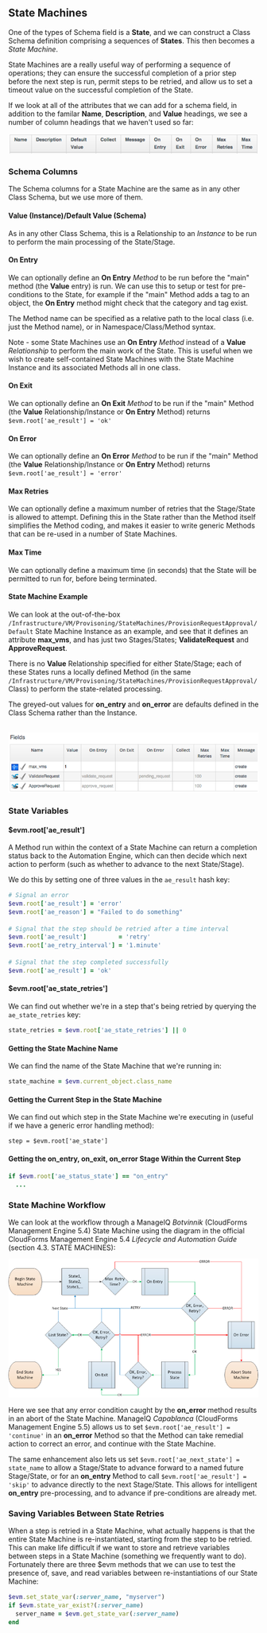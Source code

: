 ## State Machines

One of the types of Schema field is a **State**, and we can construct a Class Schema definition comprising a sequences of **States**. This then becomes a _State Machine_.

State Machines are a really useful way of performing a sequence of operations; they can ensure the successful completion of a prior step before the next step is run, permit steps to be retried, and allow us to set a timeout value on the successful completion of the State.

If we look at all of the attributes that we can add for a schema field, in addition to the familar **Name**, **Description**, and **Value** headings, we see a number of column headings that we haven't used so far:


![screenshot](images/screenshot2.png)

### Schema Columns
The Schema columns for a State Machine are the same as in any other Class Schema, but we use more of them.

#### Value (Instance)/Default Value (Schema)
As in any other Class Schema, this is a Relationship to an _Instance_ to be run to perform the main processing of the State/Stage. 

#### On Entry
We can optionally define an **On Entry** _Method_ to be run before the "main" method (the **Value** entry) is run. We can use this to setup or test for pre-conditions to the State, for example if the "main" Method adds a tag to an object, the **On Entry** method might check that the category and tag exist.

The Method name can be specified as a relative path to the local class (i.e. just the Method name), or in Namespace/Class/Method syntax.

Note - some State Machines use an **On Entry** _Method_ instead of a **Value** _Relationship_ to perform the main work of the State. This is useful when we wish to create self-contained State Machines with the State Machine Instance and its associated Methods all in one class.

#### On Exit
We can optionally define an **On Exit** _Method_ to be run if the "main" Method (the **Value** Relationship/Instance or **On Entry** Method) returns `$evm.root['ae_result'] = 'ok'`

#### On Error
We can optionally define an **On Error** _Method_ to be run if the "main" Method (the **Value** Relationship/Instance or **On Entry** Method) returns `$evm.root['ae_result'] = 'error'`

#### Max Retries
We can optionally define a maximum number of retries that the Stage/State is allowed to attempt. Defining this in the State rather than the Method itself simplifies the Method coding, and makes it easier to write generic Methods that can be re-used in a number of State Machines.

#### Max Time
We can optionally define a maximum time (in seconds) that the State will be permitted to run for, before being terminated.

#### State Machine Example
We can look at the out-of-the-box `/Infrastructure/VM/Provisoning/StateMachines/ProvisionRequestApproval/Default` State Machine Instance as an example, and see that it defines an attribute **max_vms**, and has just two Stages/States; **ValidateRequest** and **ApproveRequest**. 

There is no **Value** Relationship specified for either State/Stage; each of these States runs a locally defined Method (in the same `/Infrastructure/VM/Provisoning/StateMachines/ProvisionRequestApproval/` Class) to perform the state-related processing.

The greyed-out values for **on_entry** and **on_error** are defaults defined in the Class Schema rather than the Instance.
<br> <br>

![screenshot](images/screenshot1.png)

### State Variables

#### $evm.root['ae\_result']

A Method run within the context of a State Machine can return a completion status back to the Automation Engine, which can then decide which next action to perform (such as whether to advance to the next State/Stage).

We do this by setting one of three values in the `ae_result` hash key:

```ruby
# Signal an error
$evm.root['ae_result'] = 'error'
$evm.root['ae_reason'] = "Failed to do something"

# Signal that the step should be retried after a time interval
$evm.root['ae_result']         = 'retry'
$evm.root['ae_retry_interval'] = '1.minute'

# Signal that the step completed successfully
$evm.root['ae_result'] = 'ok'
```

#### $evm.root['ae\_state\_retries']

We can find out whether we're in a step that's being retried by querying the ```ae_state_retries``` key:

```ruby
state_retries = $evm.root['ae_state_retries'] || 0
```

#### Getting the State Machine Name

We can find the name of the State Machine that we're running in:

```ruby
state_machine = $evm.current_object.class_name
```

#### Getting the Current Step in the State Machine

We can find out which step in the State Machine we're executing in (useful if we have a generic error handling method):

```
step = $evm.root['ae_state']
```

#### Getting the on\_entry, on\_exit, on\_error Stage Within the Current Step

```ruby
if $evm.root['ae_status_state'] == "on_entry"
  ...
```
### State Machine Workflow
We can look at the workflow through a ManageIQ _Botvinnik_ (CloudForms Management Engine 5.4) State Machine using the diagram in the official CloudForms Management Engine 5.4 _Lifecycle and Automation Guide_ (section 4.3. STATE MACHINES):

![state machine logic](images/state_machine_logic.png)

Here we see that any error condition caught by the **on_error** method results in an abort of the State Machine. ManageIQ _Capablanca_ (CloudForms Management Engine 5.5) allows us to set `$evm.root['ae_result'] = 'continue'` in an **on_error** Method so that the Method can take remedial action to correct an error, and continue with the State Machine.

The same enhancement also lets us set `$evm.root['ae_next_state'] = state_name` to allow a Stage/State to advance forward to a named future Stage/State, or for an **on_entry** Method to call `$evm.root['ae_result'] = 'skip'` to advance directly to the next Stage/State. This allows for intelligent **on_entry** pre-processing, and to advance if pre-conditions are already met.

### Saving Variables Between State Retries

When a step is retried in a State Machine, what actually happens is that the entire State Machine is re-instantiated, starting from the step to be retried. This can make life difficult if we want to store and retrieve variables between steps in a State Machine (something we frequently want to do). Fortunately there are three $evm methods that we can use to test the presence of, save, and read variables between re-instantiations of our State Machine:

```ruby
$evm.set_state_var(:server_name, "myserver")
if $evm.state_var_exist?(:server_name)
  server_name = $evm.get_state_var(:server_name)
end

```
